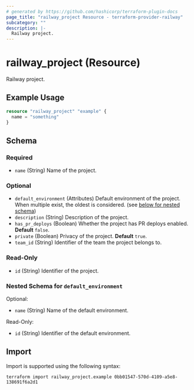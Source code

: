 ```yaml
---
# generated by https://github.com/hashicorp/terraform-plugin-docs
page_title: "railway_project Resource - terraform-provider-railway"
subcategory: ""
description: |-
  Railway project.
---
```


# railway_project (Resource)

Railway project.

## Example Usage

```terraform
resource "railway_project" "example" {
  name = "something"
}
```

<!-- schema generated by tfplugindocs -->
## Schema

### Required

- `name` (String) Name of the project.

### Optional

- `default_environment` (Attributes) Default environment of the project. When multiple exist, the oldest is considered. (see [below for nested schema](#nestedatt--default_environment))
- `description` (String) Description of the project.
- `has_pr_deploys` (Boolean) Whether the project has PR deploys enabled. **Default** `false`.
- `private` (Boolean) Privacy of the project. **Default** `true`.
- `team_id` (String) Identifier of the team the project belongs to.

### Read-Only

- `id` (String) Identifier of the project.

<a id="nestedatt--default_environment"></a>
### Nested Schema for `default_environment`

Optional:

- `name` (String) Name of the default environment.

Read-Only:

- `id` (String) Identifier of the default environment.

## Import

Import is supported using the following syntax:

```shell
terraform import railway_project.example 0bb01547-570d-4109-a5e8-138691f6a2d1
```
